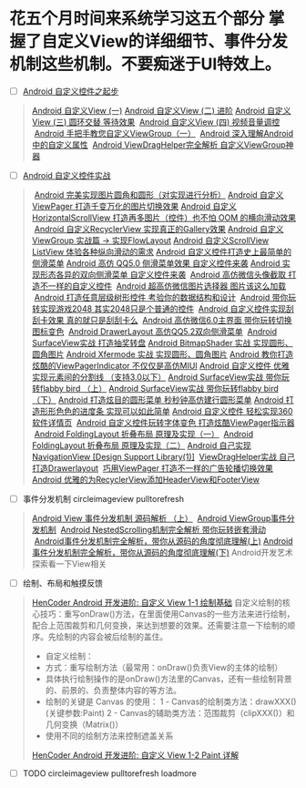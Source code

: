 花五个月时间来系统学习这五个部分
掌握了自定义View的详细细节、事件分发机制这些机制。不要痴迷于UI特效上。
===================
- ☐ [Android 自定义控件之起步](http://blog.csdn.net/lmj623565791/article/category/2680591)
> [Android 自定义View (一)](http://blog.csdn.net/lmj623565791/article/details/24252901)
> [Android 自定义View (二) 进阶](http://blog.csdn.net/lmj623565791/article/details/24300125)
> [Android 自定义View (三) 圆环交替 等待效果](http://blog.csdn.net/lmj623565791/article/details/24500107)
> [Android 自定义View (四) 视频音量调控](http://blog.csdn.net/lmj623565791/article/details/24529807)
> [Android 手把手教您自定义ViewGroup（一）](http://blog.csdn.net/lmj623565791/article/details/38339817)
> [Android 深入理解Android中的自定义属性](http://blog.csdn.net/lmj623565791/article/details/45022631)
> [Android ViewDragHelper完全解析 自定义ViewGroup神器](http://blog.csdn.net/lmj623565791/article/details/46858663)


- ☐ [Android 自定义控件实战](http://blog.csdn.net/lmj623565791/article/category/2680595)
> [Android 完美实现图片圆角和圆形（对实现进行分析）](http://blog.csdn.net/lmj623565791/article/details/24555655)
>[Android 自定义 ViewPager 打造千变万化的图片切换效果](http://blog.csdn.net/lmj623565791/article/details/38026503)
>[Android 自定义 HorizontalScrollView 打造再多图片（控件）也不怕 OOM 的横向滑动效果](http://blog.csdn.net/lmj623565791/article/details/38140505)
> [Android 自定义RecyclerView 实现真正的Gallery效果](http://blog.csdn.net/lmj623565791/article/details/38173061)
>[Android 自定义ViewGroup 实战篇 -> 实现FlowLayout](http://blog.csdn.net/lmj623565791/article/details/38352503)
>[Android 自定义ScrollView ListView 体验各种纵向滑动的需求](http://blog.csdn.net/lmj623565791/article/details/38950509)
>[Android 自定义控件打造史上最简单的侧滑菜单](http://blog.csdn.net/lmj623565791/article/details/39185641)
>[Android 高仿 QQ5.0 侧滑菜单效果 自定义控件来袭](http://blog.csdn.net/lmj623565791/article/details/39257409)
>[Android 实现形态各异的双向侧滑菜单 自定义控件来袭](http://blog.csdn.net/lmj623565791/article/details/39670935)
> [Android 高仿微信头像截取 打造不一样的自定义控件](http://blog.csdn.net/lmj623565791/article/details/39761281)
> [Android 超高仿微信图片选择器 图片该这么加载](http://blog.csdn.net/lmj623565791/article/details/39943731)
> [Android 打造任意层级树形控件 考验你的数据结构和设计](http://blog.csdn.net/lmj623565791/article/details/40212367)
> [Android 带你玩转实现游戏2048 其实2048只是个普通的控件](http://blog.csdn.net/lmj623565791/article/details/40020137)
> [Android 自定义控件实现刮刮卡效果 真的就只是刮刮卡么](http://blog.csdn.net/lmj623565791/article/details/40162163)
> [Android 高仿微信6.0主界面 带你玩转切换图标变色](http://blog.csdn.net/lmj623565791/article/details/41087219)
> [Android DrawerLayout 高仿QQ5.2双向侧滑菜单](http://blog.csdn.net/lmj623565791/article/details/41531475)
> [Android SurfaceView实战 打造抽奖转盘](http://blog.csdn.net/lmj623565791/article/details/41722441)
>[Android BitmapShader 实战 实现圆形、圆角图片](http://blog.csdn.net/lmj623565791/article/details/41967509)
>[Android Xfermode 实战 实现圆形、圆角图片](http://blog.csdn.net/lmj623565791/article/details/42094215)
[Android 教你打造炫酷的ViewPagerIndicator 不仅仅是高仿MIUI](http://blog.csdn.net/lmj623565791/article/details/42160391)
>[Android 自定义控件 优雅实现元素间的分割线 （支持3.0以下）](http://blog.csdn.net/lmj623565791/article/details/42407923)
>[Android SurfaceView实战 带你玩转flabby bird （上）](http://blog.csdn.net/lmj623565791/article/details/42965779)
>[Android SurfaceView实战 带你玩转flabby bird （下）](http://blog.csdn.net/lmj623565791/article/details/43063331)
>[Android 打造炫目的圆形菜单 秒秒钟高仿建行圆形菜单](http://blog.csdn.net/lmj623565791/article/details/43131133)
>[Android 打造形形色色的进度条 实现可以如此简单](http://blog.csdn.net/lmj623565791/article/details/43371299)
>[Android 自定义控件 轻松实现360软件详情页](http://blog.csdn.net/lmj623565791/article/details/43649913)
> [Android 自定义控件玩转字体变色 打造炫酷ViewPager指示器](http://blog.csdn.net/lmj623565791/article/details/44098729)
> [Android FoldingLayout 折叠布局 原理及实现（一）](http://blog.csdn.net/lmj623565791/article/details/44278417)
> [Android FoldingLayout 折叠布局 原理及实现（二）](http://blog.csdn.net/lmj623565791/article/details/44283093)
>[Android 自己实现 NavigationView [Design Support Library(1)]](http://blog.csdn.net/lmj623565791/article/details/46405409)
> [ViewDragHelper实战 自己打造Drawerlayout](http://blog.csdn.net/lmj623565791/article/details/47396187)
> [巧用ViewPager 打造不一样的广告轮播切换效果](http://blog.csdn.net/lmj623565791/article/details/51339751)
>[Android 优雅的为RecyclerView添加HeaderView和FooterView](http://blog.csdn.net/lmj623565791/article/details/51854533)
>

- ☐ 事件分发机制   circleimageview  pulltorefresh 
>[Android View 事件分发机制 源码解析 （上）](http://blog.csdn.net/lmj623565791/article/details/38960443)
> [Android ViewGroup事件分发机制](http://blog.csdn.net/lmj623565791/article/details/39102591)
> [Android NestedScrolling机制完全解析 带你玩转嵌套滑动](http://blog.csdn.net/lmj623565791/article/details/52204039)
> [Android事件分发机制完全解析，带你从源码的角度彻底理解(上)](http://blog.csdn.net/guolin_blog/article/details/9097463)
>[Android事件分发机制完全解析，带你从源码的角度彻底理解(下)](http://blog.csdn.net/guolin_blog/article/details/9153747)
>Android开发艺术探索看一下View相关
>

- ☐ 绘制、布局和触摸反馈
>[HenCoder Android 开发进阶: 自定义 View 1-1 绘制基础](https://juejin.im/post/5962a3746fb9a06ba2687226)
>自定义绘制的核心技巧：重写onDraw()方法，在里面使用Canvas的一些方法来进行绘制，配合上范围裁剪和几何变换，来达到想要的效果。还需要注意一下绘制的顺序。先绘制的内容会被后绘制的盖住。
> - 自定义绘制：
> - 方式：重写绘制方法（最常用：onDraw()负责View的主体的绘制）
> - 具体执行绘制操作的是onDraw()方法里的Canvas，还有一些绘制背景的、前景的、负责整体内容的等方法。
> - 绘制的关键是 Canvas 的使用：
   1 - Canvas的绘制类方法：drawXXX()(关键参数:Paint)
   2 - Canvas的辅助类方法：范围裁剪（clipXXX()）和几何变换（Matrix()）
> - 使用不同的绘制方法来控制遮盖关系
>
> [HenCoder Android 开发进阶: 自定义 View 1-2 Paint 详解](https://juejin.im/post/596baf5f6fb9a06bb15a3df9)

- ☐ TODO   circleimageview  pulltorefresh  loadmore
